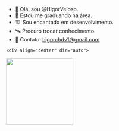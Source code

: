 - 👋 Olá, sou @HigorVeloso.
- 🦅 Estou me graduando na área.
- 🏗️ Sou encantado em desenvolvimento.
- 🛰️ Procuro trocar conhecimento.
- 💭 Contato: higorchdv1@gmail.com

<!---
HigorVeloso/HigorVeloso is a ✨ special ✨ repository because its `README.md` (this file) appears on your GitHub profile.
You can click the Preview link to take a look at your changes.
--->

    <div align="center" dir="auto">
  <a href="https://github.com/HigorVeloso">
  <img height="180em" src="https://camo.githubusercontent.com/953dd37976777f858b122763c51efc2bfe824f9ac2349e54cb93d85ede1a0452/68747470733a2f2f6769746875622d726561646d652d73746174732e76657263656c2e6170702f6170693f757365726e616d653d7261666162616c6c6572696e692673686f775f69636f6e733d74727565267468656d653d64726163756c6126696e636c7564655f616c6c5f636f6d6d6974733d7472756526636f756e745f707269766174653d74727565" data-canonical-src="https://github-readme-stats.vercel.app/api?username=HigorVeloso&amp;show_icons=true&amp;theme=dark&amp;include_all_commits=true&amp;count_private=true" style="max-width: 100%;">

</a></div>

